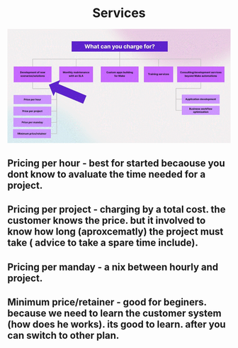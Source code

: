 
<div align="center">

# Services
</div>

![what can you charge for](/pic/what_can_you_charge_for.gif)

## Pricing per hour - best for started becaouse you dont know to avaluate the time needed for a project.

## Pricing per project - charging by a total cost. the customer knows the price. but it involved to know how long (aproxcematly) the project must take ( advice to take a spare time include).

## Pricing per manday - a nix between hourly and project.

## Minimum price/retainer - good for beginers. because we need to learn the customer system (how does he works). its good to learn. after you can switch to other plan.

